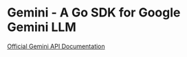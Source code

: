 # Gemini - A Go SDK for Google Gemini LLM

[Official Gemini API Documentation](https://ai.google.dev/tutorials/rest_quickstart)